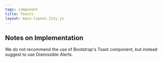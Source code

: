 ```yaml
---
tags: component
title: Toasts
layout: main-layout.11ty.js
---
```


## Notes on Implementation

We do not recommend the use of Bootstrap's Toast component, but instead suggest to use Dismissible Alerts.

